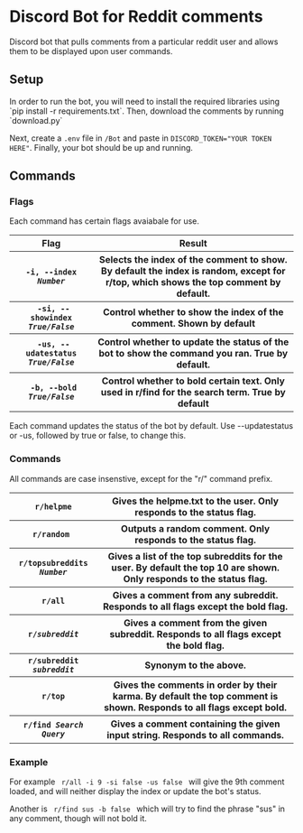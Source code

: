 # Discord Bot for Reddit comments
Discord bot that pulls comments from a particular reddit user and allows them to be displayed upon user commands.

<h2>
Setup
</h2>
<p> In order to run the bot, you will need to install the required libraries using `pip install -r requirements.txt`. Then, download the comments by running `download.py` </p>
<p> Next, create a <code>.env</code> file in <code>/Bot</code> and paste in <code>DISCORD_TOKEN="YOUR TOKEN HERE"</code>. Finally, your bot should be up and running. </p>


<h2>
Commands
</h2>

<h3>
Flags
</h3>
Each command has certain flags avaiabale for use. 
<table>
  <tr>  
    <th> Flag </th>
    <th> Result </th>
  </tr>
  <tr>  
    <th> <code>-i, --index <em>Number</em></code></th>
    <th> Selects the index of the comment to show. By default the index is random, except for r/top, which shows the top comment by default. </th>
  </tr>
  <tr>  
    <th> <code> -si, --showindex <em>True/False</em></code></th>
    <th> Control whether to show the index of the comment. Shown by default </th>
  </tr>
  <tr>  
    <th><code> -us, --udatestatus <em>True/False</em></code></th>
    <th> Control whether to update the status of the bot to show the command you ran. True by default. </th>
  </tr>
  <tr>  
    <th><code> -b, --bold <em>True/False</em></code></th>
    <th> Control whether to bold certain text. Only used in r/find for the search term. True by default</th>
  </tr>
</table>
Each command updates the status of the bot by default. Use --updatestatus or -us, followed by true or false, to change this.

<h3>
  Commands
</h3> 
All commands are case insenstive, except for the "r/" command prefix.
<table>
  <tr>  
    <th> <code>r/helpme</code> </th>
    <th> Gives the helpme.txt to the user. Only responds to the status flag. </th>
  </tr>
  <tr>  
    <th> <code>r/random </code></th>
    <th> Outputs a random comment. Only responds to the status flag. </th>
  </tr>
  <tr>  
    <th> <code>r/topsubreddits <em>Number</em></code></th>
    <th> Gives a list of the top subreddits for the user. By default the top 10 are shown. Only responds to the status flag.</th>
  </tr>
  <tr>  
    <th> <code>r/all</code> </th>
    <th> Gives a comment from any subreddit. Responds to all flags except the bold flag. </th>
  </tr>
  <tr>  
    <th> <code>r/<em>subreddit</em></code> </th>
    <th> Gives a comment from the given subreddit. Responds to all flags except the bold flag. </th>
  </tr>
  <tr>  
    <th> <code>r/subreddit <em>subreddit</em></code></th>
    <th> Synonym to the above. </th>
  </tr>
  <tr>  
    <th> <code>r/top</code> </th>
    <th> Gives the comments in order by their karma. By default the top comment is shown. Responds to all flags except bold. </th>
  </tr>
  <tr>  
    <th> <code>r/find <em>Search Query</em></code></th>
    <th> Gives a comment containing the given input string. Responds to all commands.</th>
  </tr>
</table> 

<h3>
Example
</h3>

For example
<code>
r/all -i 9 -si false -us false
</code>
will give the 9th comment loaded, and will neither display the index or update the bot's status.

Another is 
<code>
r/find sus -b false
</code>
which will try to find the phrase "sus" in any comment, though will not bold it.
